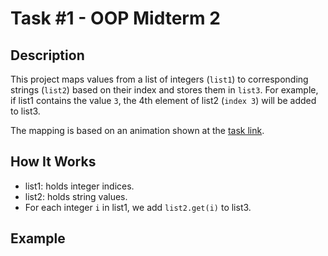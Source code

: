 # Task #1 - OOP Midterm 2

## Description

This project maps values from a list of integers (`list1`) to corresponding strings (`list2`) based on their index and stores them in `list3`. For example, if list1 contains the value `3`, the 4th element of list2 (`index 3`) will be added to list3.

The mapping is based on an animation shown at the [task link](http://max.ge/oop_mid2/t1/t1_lasha_chubinidze_1_27384916.html).

## How It Works

- list1: holds integer indices.
- list2: holds string values.
- For each integer `i` in list1, we add `list2.get(i)` to list3.

## Example
